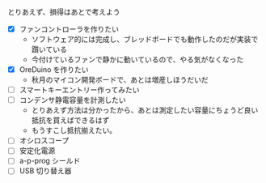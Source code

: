 とりあえず、損得はあとで考えよう

+ [x] ファンコントローラを作りたい
  + ソフトウェア的には完成し、ブレッドボードでも動作したのだが実装で躓いている
  + 今付けているファンで静かに動いているので、やる気がなくなった
+ [x] OreDuino を作りたい
  + 秋月のマイコン開発ボードで、あとは増産しほうだいだ
+ [ ] スマートキーエントリー作ってみたい
+ [ ] コンデンサ静電容量を計測したい
  + とりあえず方法は分かったから、あとは測定したい容量にちょうど良い抵抗を買えばできるはず
  + もうすこし抵抗揃えたい。
+ [ ] オシロスコープ
+ [ ] 安定化電源
+ [ ] a-p-prog シールド
+ [ ] USB 切り替え器
